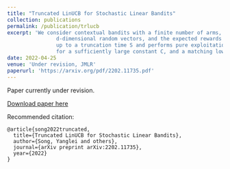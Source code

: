 ```yaml
---
title: "Truncated LinUCB for Stochastic Linear Bandits"
collection: publications
permalink: /publication/trlucb
excerpt: 'We consider contextual bandits with a finite number of arms, where the contexts are independent and identically distributed
                d-dimensional random vectors, and the expected rewards are linear in both the arm parameters and contexts. We propose a truncated version of LinUCB and termed "Tr-LinUCB", which follows LinUCB
                up to a truncation time S and performs pure exploitation afterwards. The Tr-LinUCB algorithm is shown to achieve O(dlog(T)) regret if S=Cdlog(T)
                for a sufficiently large constant C, and a matching lower bound is established, which shows the rate optimality of Tr-LinUCB in both d and T under a low dimensional regime.'
date: 2022-04-25
venue: 'Under revision, JMLR'
paperurl: 'https://arxiv.org/pdf/2202.11735.pdf'
---
```

Paper currently under revision.

[Download paper here](http://simonZhou86.github.io/files/TrLUCB.pdf)

Recommended citation:

```{bibtex}
@article{song2022truncated,
  title={Truncated LinUCB for Stochastic Linear Bandits},
  author={Song, Yanglei and others},
  journal={arXiv preprint arXiv:2202.11735},
  year={2022}
}
```
